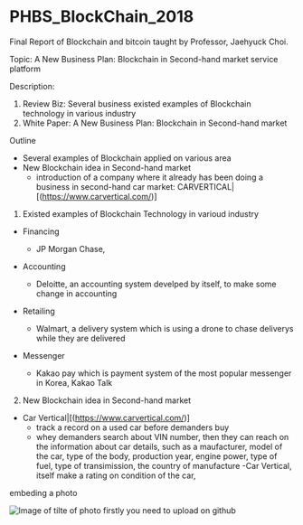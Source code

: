 # PHBS_BlockChain_2018

Final Report of Blockchain and bitcoin taught by Professor, Jaehyuck Choi.

Topic: A New Business Plan: Blockchain in Second-hand market service platform

Description:
1. Review Biz: Several business existed examples of Blockchain technology in various industry 
2. White Paper: A New Business Plan: Blockchain in Second-hand market

Outline
- Several examples of Blockchain applied on various area
- New Blockchain idea in Second-hand market
  - introduction of a company where it already has been doing a business in second-hand car market: CARVERTICAL|[(https://www.carvertical.com/)]
  
  
1. Existed examples of Blockchain Technology in varioud industry
  - Financing
    - JP Morgan Chase, 
    
  - Accounting
    - Deloitte, an accounting system develped by itself, to make some change in accounting 
    
  - Retailing
    - Walmart, a delivery system which is using a drone to chase deliverys while they are delivered
    
  - Messenger
    - Kakao pay which is payment system of the most popular messenger in Korea, Kakao Talk
 
 
 2. New Blockchain idea in Second-hand market
 
   - Car Vertical|[(https://www.carvertical.com/)]
     - track a record on a used car before demanders buy
     - whey demanders search about VIN number, then they can reach on the information about car details, such as a maufacturer, model of the car, type of the body, production year, engine power, type of fuel, type of transimission, the country of manufacture
     -Car Vertical, itself make a rating on condition of the car, 
  


embeding a photo

![Image of **tilte of photo**](https://octodex.github.com/images/5._IELTS_6.jpg)
firstly you need to upload on github
